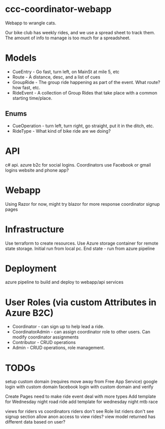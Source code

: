 # ccc-coordinator-webapp

Webapp to wrangle cats.

Our bike club has weekly rides, and we use a spread sheet to track them.
The amount of info to manage is too much for a spreadsheet.

# Models
- CueEntry - Go fast, turn left, on MainSt at mile 5, etc
- Route - A distance, desc, and a list of cues
- GroupRide - The group ride happening as part of the event. What route? how fast, etc.
- RideEvent - A collection of Group Rides that take place with a common starting time/place.

## Enums
- CueOperation - turn left, turn right, go straight, put it in the ditch, etc.
- RideType - What kind of bike ride are we doing?

# API
c# api. 
azure b2c for social logins. Coordinators use Facebook or gmail logins
website and phone app?


# Webapp
Using Razor for now, might try blazor for more response coordinator signup pages


# Infrastructure
Use terraform to create resources.
Use Azure storage container for remote state storage.
Initial run from local pc.
End state - run from azure pipeline

# Deployment
azure pipeline to build and deploy to webapp/api services

# User Roles (via custom Attributes in Azure B2C)
- Coordinator - can sign up to help lead a ride.
- CoordinatorAdmin - can assign coordinator role to other users. Can modify coordinator assignments
- Contributor - CRUD operations
- Admin - CRUD operations, role management.

# TODOs


setup custom domain (requires move away from Free App Service)
    google login with custom domain
    facebook login with custom domain and verify



Create Pages
    need to make ride event deal with more types
    Add template for Wednesday night road ride
    add template for wednesday night mtb race



views for riders vs coordinators
    riders don't see Role list
    riders don't see signup section
    allow anon access to view rides?
    view model returned has different data based on user?